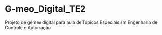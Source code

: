 # G-meo_Digital_TE2
Projeto de gêmeo digital para aula de Tópicos Especiais em Engenharia de Controle e Automação
